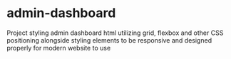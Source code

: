 # admin-dashboard

Project styling admin dashboard html utilizing grid, flexbox and other CSS positioning alongside styling elements to be responsive and designed properly for modern website to use